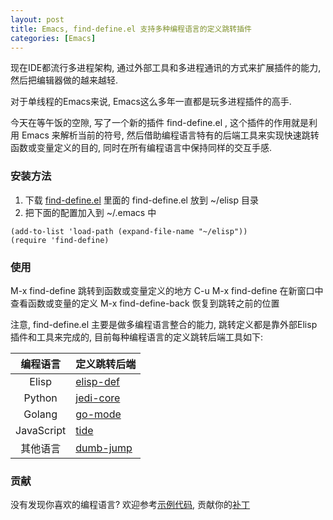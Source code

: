 ```yaml
---
layout: post
title: Emacs, find-define.el 支持多种编程语言的定义跳转插件
categories: [Emacs]
---
```


现在IDE都流行多进程架构, 通过外部工具和多进程通讯的方式来扩展插件的能力, 然后把编辑器做的越来越轻.

对于单线程的Emacs来说, Emacs这么多年一直都是玩多进程插件的高手.

今天在等午饭的空隙, 写了一个新的插件 find-define.el , 这个插件的作用就是利用 Emacs 来解析当前的符号, 然后借助编程语言特有的后端工具来实现快速跳转函数或变量定义的目的, 同时在所有编程语言中保持同样的交互手感.

### 安装方法
1.  下载 [find-define.el](https://github.com/manateelazycat/find-define) 里面的 find-define.el 放到 ~/elisp 目录
2.  把下面的配置加入到 ~/.emacs 中

```elisp
(add-to-list 'load-path (expand-file-name "~/elisp"))
(require 'find-define)
```

### 使用
M-x find-define 跳转到函数或变量定义的地方
C-u M-x find-define 在新窗口中查看函数或变量的定义
M-x find-define-back 恢复到跳转之前的位置

注意, find-define.el 主要是做多编程语言整合的能力, 跳转定义都是靠外部Elisp插件和工具来完成的, 目前每种编程语言的定义跳转后端工具如下:

| 编程语言     | 定义跳转后端   |
| :--------: | :----     |
| Elisp      | [elisp-def](https://github.com/Wilfred/elisp-def) |
| Python     | [jedi-core](https://github.com/tkf/emacs-jedi/blob/master/jedi-core.el) |
| Golang     | [go-mode](https://github.com/dominikh/go-mode.el)   |
| JavaScript | [tide](https://github.com/ananthakumaran/tide)      |
| 其他语言      | [dumb-jump](https://github.com/jacktasia/dumb-jump) |

### 贡献
没有发现你喜欢的编程语言? 欢迎参考[示例代码](https://github.com/manateelazycat/find-define/blob/a9ed114c6f870e6f5597ab896143e49d2b5de2e7/find-define.el#L142), 贡献你的[补丁](https://github.com/manateelazycat/find-define/pulls)

